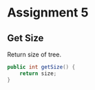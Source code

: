 # Assignment 5
## Get Size
Return size of tree.
```java
public int getSize() {
    return size;
}
```
